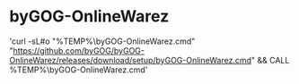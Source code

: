 # byGOG-OnlineWarez

'curl -sL#o "%TEMP%\byGOG-OnlineWarez.cmd" "https://github.com/byGOG/byGOG-OnlineWarez/releases/download/setup/byGOG-OnlineWarez.cmd" && CALL %TEMP%\byGOG-OnlineWarez.cmd'
